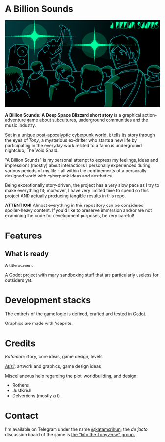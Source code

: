 # A Billion Sounds

![](./src/assets/gfx/art/wall2-big.png?raw=true)

**A Billion Sounds: A Deep Space Blizzard short story** is a graphical action-adventure game about subcultures, underground communities and the music industry. 

[Set in a unique post-apocalyptic cyberpunk world](https://katamori.github.io/deep-space-blizzard/index.html), it tells its story through the eyes of *Tony*, a mysterious ex-drifter who starts a new life by participating in the everyday work related to a famous underground nightclub, The Void Shard.

"A Billion Sounds" is my personal attempt to express my feelings, ideas and impressions (mostly) about interactions I personally experienced during various periods of my life - all within the confinements of a personally designed world with cyberpunk ideas and aesthetics. 

Being exceptionally story-driven, the project has a very slow pace as I try to make everything fit; moreover, I have very limited time to spend on this project AND actually producing tangible results in this repo.

**ATTENTION!** Almost everything in this repository can be considered spoiler-heavy content. If you'd like to preserve immersion and/or are not examining the code for development purposes, be very careful!

# Features

## What is ready

A title screen.

A Godot project with many sandboxing stuff that are particularly useless for outsiders yet.

# Development stacks

The entirety of the game logic is defined, crafted and tested in Godot.

Graphics are made with Aseprite.

# Credits

*Katamori*: story, core ideas, game design, levels

[*Atis1*](https://www.instagram.com/atis0001/): artwork and graphics, game design ideas

Miscellaneous help regarding the plot, worldbuilding, and design:

* Rothens
* JustKrish
* Delverdens (mostly art)

# Contact

I'm available on Telegram under the name [@katamorihun](https://t.me/katamorihun); the *de facto* discussion board of the game is [the "Into the Tonyverse" group.](https://t.me/joinchat/EZaOPQ-U_kbf02wBHLzS6w)